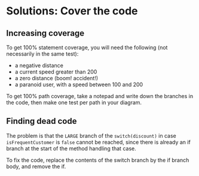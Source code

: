 # Solutions: Cover the code

## Increasing coverage

To get 100% statement coverage, you will need the following (not necessarily in the same test):

- a negative distance
- a current speed greater than 200
- a zero distance (boom! accident!)
- a paranoid user, with a speed between 100 and 200

To get 100% path coverage, take a notepad and write down the branches in the code, then make one test per path in your diagram.


## Finding dead code

The problem is that the `LARGE` branch of the `switch(discount)` in case `isFrequentCustomer` is `false` cannot be reached, since there is already an if branch at the start of the method handling that case.

To fix the code, replace the contents of the switch branch by the if branch body, and remove the if.
